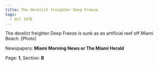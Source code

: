 ```yaml
---  
title: The derelict freighter Deep Freeze  
tags:  
  - Oct 1976  
---  
```

  
The derelict freighter Deep Freeze is sunk as an artificial reef off Miami Beach. [Photo]  
  
Newspapers: **Miami Morning News or The Miami Herald**  
  
Page: **1**, Section: **B** 
